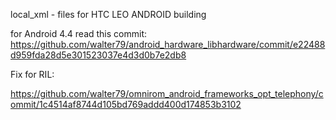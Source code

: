 local_xml - files for HTC LEO ANDROID building

for Android 4.4 read this commit: https://github.com/walter79/android_hardware_libhardware/commit/e22488d959fda28d5e301523037e4d3d0b7e2db8

Fix for RIL:

https://github.com/walter79/omnirom_android_frameworks_opt_telephony/commit/1c4514af8744d105bd769addd400d174853b3102
